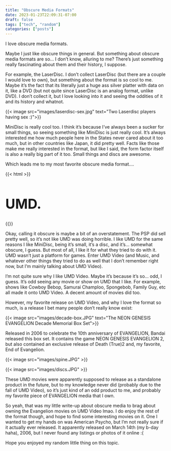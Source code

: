 ```yaml
---
title: "Obscure Media Formats"
date: 2023-01-23T22:09:31-07:00
draft: false
tags: ["tech", "random"]
categories: ["posts"]
---
```


I love obscure media formats. 

Maybe I just like obscure things in general. But something about obscure media formats are so… I don’t know, alluring to me? There’s just something really fascinating about them and their history, I suppose.		

For example, the LaserDisc. I don’t collect LaserDisc (but there are a couple I would love to own), but something about the format is so cool to me. Maybe it’s the fact that its literally just a huge ass silver platter with data on it, like a DVD (but not quite since LaserDisc is an analog format, unlike DVD). I don’t collect it, but I love looking into it and seeing the oddities of it and its history and whatnot.		

{{< image src="images/laserdisc-sex.jpg" text="Two Laserdisc players having sex :)">}}


MiniDisc is really cool too. I think it’s because I’ve always been a sucker for small things, so seeing something like MiniDisc is just really cool. It’s always interested me how much people here in the States never cared about it too much, but in other countries like Japan, it did pretty well. Facts like those make me really interested in the format, but like I said, the form factor itself is also a really big part of it too. Small things and discs are awesome. 		

Which leads me to my most favorite obscure media format….

{{< html >}}
<h1 style="font-size: 3em;">UMD.</h1>
{{</ html >}}
		

Okay, calling it obscure is maybe a bit of an overstatement. The PSP did sell pretty well, so it’s not like UMD was doing horrible. I like UMD for the same reasons I like MiniDisc, being it’s small, it’s a disc, and it’s… somewhat obscure, I guess. But most of all, I like it for what they tried to do with it. UMD wasn’t just a platform for games. Enter UMD Video (and Music, and whatever other things they tried to do as well that I don’t remember right now, but I’m mainly talking about UMD Video).

I’m not quite sure why I like UMD Video. Maybe it’s because it’s so… odd, I guess. It’s odd seeing any movie or show on UMD that I like. For example, shows like Cowboy Bebop, Samurai Champloo, Spongebob, Family Guy, etc all made it onto UMD Video. A decent amount of movies did too.  

However, my favorite release on UMD Video, and why I love the format so much, is a release I bet many people don’t really know exist:

{{< image src="images/decade-box.JPG" text="The NEON GENESIS EVANGELION Decade Memorial Box Set">}}

Released in 2006 to celebrate the 10th anniversary of EVANGELION, Bandai released this box set. It contains the game NEON GENESIS EVANGELION 2, but also contained an exclusive release of Death (True)2  and, my favorite, End of Evangelion. 

{{< image src="images/spine.JPG" >}}

{{< image src="images/discs.JPG" >}}

These UMD movies were apparently supposed to release as a standalone product in the future, but to my knowledge never did (probably due to the fall of UMD Video), so it’s just kind of an odd product to me, and probably my favorite piece of EVANGELION media that I own. 


So yeah, that was my little write-up about obscure media to brag about owning the Evangelion movies on UMD Video lmao. I do enjoy the rest of the format though, and hope to find some interesting movies on it. One I wanted to get my hands on was American Psycho, but I’m not really sure if it actually ever released. It apparently released on March 14th (my b-day haha), 2006, but I never found any listings or photos of it online :(		

Hope you enjoyed my random little thing on this topic. 